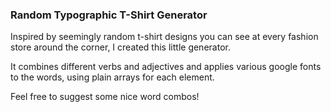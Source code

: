 ### Random Typographic T-Shirt Generator
Inspired by seemingly random t-shirt designs you can see at every fashion store around the corner, I created this little generator.

It combines different verbs and adjectives and applies various google fonts to the words, using plain arrays for each element.

Feel free to suggest some nice word combos!
